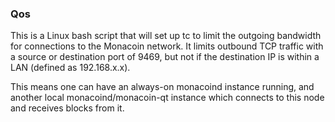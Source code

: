 ### Qos ###

This is a Linux bash script that will set up tc to limit the outgoing bandwidth for connections to the Monacoin network. It limits outbound TCP traffic with a source or destination port of 9469, but not if the destination IP is within a LAN (defined as 192.168.x.x).

This means one can have an always-on monacoind instance running, and another local monacoind/monacoin-qt instance which connects to this node and receives blocks from it.
